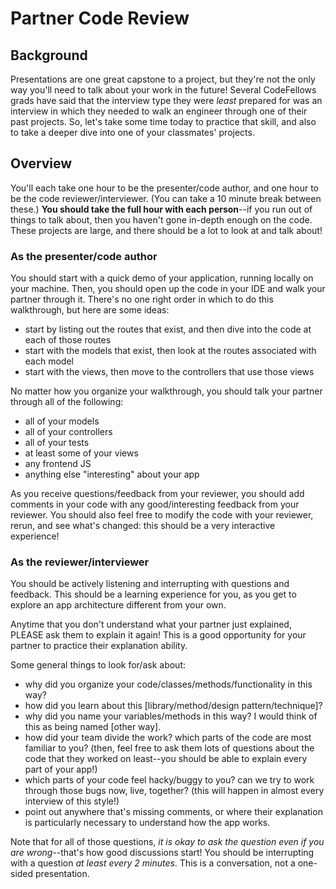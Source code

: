 # Partner Code Review

## Background
Presentations are one great capstone to a project, but they're not the only way you'll need to talk about your work in the future! Several CodeFellows grads have said that the interview type they were *least* prepared for was an interview in which they needed to walk an engineer through one of their past projects. So, let's take some time today to practice that skill, and also to take a deeper dive into one of your classmates' projects.

## Overview

You'll each take one hour to be the presenter/code author, and one hour to be the code reviewer/interviewer. (You can take a 10 minute break between these.) **You should take the full hour with each person**--if you run out of things to talk about, then you haven't gone in-depth enough on the code. These projects are large, and there should be a lot to look at and talk about!

### As the presenter/code author
You should start with a quick demo of your application, running locally on your machine. Then, you should open up the code in your IDE and walk your partner through it. There's no one right order in which to do this walkthrough, but here are some ideas:
- start by listing out the routes that exist, and then dive into the code at each of those routes
- start with the models that exist, then look at the routes associated with each model
- start with the views, then move to the controllers that use those views

No matter how you organize your walkthrough, you should talk your partner through all of the following:
- all of your models
- all of your controllers
- all of your tests
- at least some of your views
- any frontend JS
- anything else "interesting" about your app

As you receive questions/feedback from your reviewer, you should add comments in your code with any good/interesting feedback from your reviewer. You should also feel free to modify the code with your reviewer, rerun, and see what's changed: this should be a very interactive experience!

### As the reviewer/interviewer
You should be actively listening and interrupting with questions and feedback. This should be a learning experience for you, as you get to explore an app architecture different from your own.

Anytime that you don't understand what your partner just explained, PLEASE ask them to explain it again! This is a good opportunity for your partner to practice their explanation ability.

Some general things to look for/ask about:
- why did you organize your code/classes/methods/functionality in this way?
- how did you learn about this \[library/method/design pattern/technique\]?
- why did you name your variables/methods in this way? I would think of this as being named \[other way\].
- how did your team divide the work? which parts of the code are most familiar to you? (then, feel free to ask them lots of questions about the code that they worked on least--you should be able to explain every part of your app!)
- which parts of your code feel hacky/buggy to you? can we try to work through those bugs now, live, together? (this will happen in almost every interview of this style!)
- point out anywhere that's missing comments, or where their explanation is particularly necessary to understand how the app works.

Note that for all of those questions, *it is okay to ask the question even if you are wrong*--that's how good discussions start! You should be interrupting with a question *at least every 2 minutes*. This is a conversation, not a one-sided presentation.
